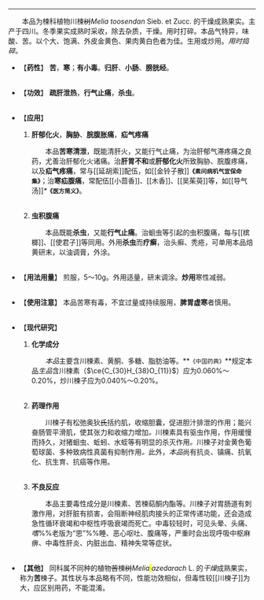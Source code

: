 ---
&emsp;&emsp;本品为楝科植物川楝~~树~~_Melia toosendan_ Sieb. et Zucc. 的干燥成熟果实。主产于四川。冬季果实成熟时采收，除去杂质，干燥。用时打碎。本品气特异，味酸、苦。以个大、饱满、外皮金黄色、果肉黄白色者为佳。生用或炒用。<dfn>用时捣碎。</dfn>

- 【**药性**】
	**苦**，**寒**；**有小毒**。**归肝**、**小肠**、**膀胱经**。<br></br>

- 【**功效**】
	**疏肝泄热**，**行气止痛**，**杀虫**。<br></br>

- 【**应用**】
	1. **肝郁化火**，**胸胁**、**脘腹胀痛**，**疝气疼痛**
		
		&emsp;&emsp;本品**苦寒清泄**，既能清肝火，又能行气止痛，为治肝郁气滞疼痛之良药，尤善治肝郁化火诸痛。治**肝胃不和**或**肝郁化火**所致胸胁、脘腹疼痛，以及**疝气疼痛**，常与[[延胡索]]配伍，如[[金铃子散]]**`《素问病机气宜保命集》`**；治**寒疝腹痛**，常配伍[[小茴香]]、[[木香]]、[[吴茱萸]]等，如[[导气汤]]<dfn>\*</dfn>**`《医方简义》`**。<br></br>
	
	2. **虫积腹痛**
		
		&emsp;&emsp;本品既能**杀虫**，又能**行气止痛**。治蛔虫等引起的虫积腹痛，每与[[槟榔]]、[[使君子]]等同用。外用**杀虫**而**疗癣**，治头癣、秃疮，可单用本品焙黄研末，以油调膏，外涂。<br></br>

- 【**用法用量**】
	煎服，5～10g。外用适量，研末调涂。**炒用**寒性减弱。<br></br>

- 【**使用注意**】
	本品苦寒有毒，不宜过量或持续服用，**脾胃虚寒**者慎用。<br></br>

- 【**现代研究**】
	1. **化学成分**
		
		&emsp;&emsp;<dfn>本品</dfn>主要含川楝素、黄酮、多糖、脂肪油等。**`《中国药典》`**规定本品<dfn>生品</dfn>含川楝素（$\ce{C_{30}H_{38}O_{11}}$）应为0.060%～0.20%，炒川楝子应为0.040%～0.20%。<br></br>
	
	2. **药理作用**
		
		&emsp;&emsp;川楝子有松弛奥狄~~氏~~括约肌，收缩胆囊，促进胆汁排泄的作用；能兴奋肠管平滑肌，使其张力和收缩力增加<dfn>。</dfn>川楝素具有驱虫作用，作用缓慢而持久，对猪蛔虫、蚯蚓、水蛭等有明显的杀灭作用<dfn>。</dfn>川楝子对金黄色葡萄球菌、多种致病性真菌有抑制作用<dfn>。</dfn>此外，<dfn>本品</dfn>尚有抗炎、镇痛、抗氧化、抗生育、抗癌等作用。<br></br>
	
	3. **不良反应**
		
		&emsp;&emsp;本品主要毒性成分是川楝素、苦楝萜酮内酯等。川楝子对胃肠道有刺激作用，对肝脏有损害，会阻断神经肌肉接头的正常传递功能，还会造成急性循环衰竭和中枢性呼吸衰竭而死亡。中毒较轻时，可见头晕、头痛、<dfn>嗜</dfn>%%老版为“思”%%睡、恶心呕吐、腹痛等，严重时会出现呼吸中枢麻痹<dfn>、</dfn>中毒性肝炎、内脏出血、精神失常等症状。<br></br>

- 【**其他**】
	同科属不同种的植物~~苦~~楝~~树~~_Melia<mark> </mark>azedarach_ L. 的<dfn>干燥</dfn>成熟果实，称为**苦**楝子。其性状与本品略有不同，性能功效相似，但毒性较[[川楝子]]为大，应区别用药，不能混淆。